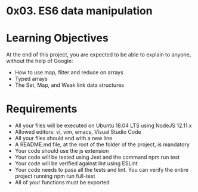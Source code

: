 # 0x03. ES6 data manipulation

# Learning Objectives
At the end of this project, you are expected to be able to explain to anyone, without the help of Google:

 - How to use map, filter and reduce on arrays
 - Typed arrays
 - The Set, Map, and Weak link data structures

# Requirements
 * All your files will be executed on Ubuntu 18.04 LTS using NodeJS 12.11.x
 * Allowed editors: vi, vim, emacs, Visual Studio Code
 * All your files should end with a new line
 * A README.md file, at the root of the folder of the project, is mandatory
 * Your code should use the js extension
 * Your code will be tested using Jest and the command npm run test
 * Your code will be verified against lint using ESLint
 * Your code needs to pass all the tests and lint. You can verify the entire project running npm run full-test
 * All of your functions must be exported
